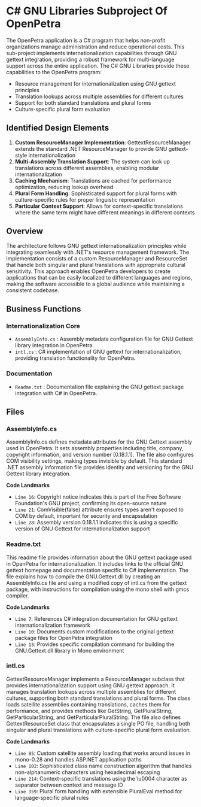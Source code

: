 # C# GNU Libraries Subproject Of OpenPetra

The OpenPetra application is a C# program that helps non-profit organizations manage administration and reduce operational costs. This sub-project implements internationalization capabilities through GNU gettext integration, providing a robust framework for multi-language support across the entire application. The C# GNU Libraries provide these capabilities to the OpenPetra program:

- Resource management for internationalization using GNU gettext principles
- Translation lookups across multiple assemblies for different cultures
- Support for both standard translations and plural forms
- Culture-specific plural form evaluation

## Identified Design Elements

1. **Custom ResourceManager Implementation**: GettextResourceManager extends the standard .NET ResourceManager to provide GNU gettext-style internationalization
2. **Multi-Assembly Translation Support**: The system can look up translations across different assemblies, enabling modular internationalization
3. **Caching Mechanism**: Translations are cached for performance optimization, reducing lookup overhead
4. **Plural Form Handling**: Sophisticated support for plural forms with culture-specific rules for proper linguistic representation
5. **Particular Context Support**: Allows for context-specific translations where the same term might have different meanings in different contexts

## Overview
The architecture follows GNU gettext internationalization principles while integrating seamlessly with .NET's resource management framework. The implementation consists of a custom ResourceManager and ResourceSet that handle both singular and plural translations with appropriate cultural sensitivity. This approach enables OpenPetra developers to create applications that can be easily localized to different languages and regions, making the software accessible to a global audience while maintaining a consistent codebase.

## Business Functions

### Internationalization Core
- `AssemblyInfo.cs` : Assembly metadata configuration file for GNU Gettext library integration in OpenPetra.
- `intl.cs` : C# implementation of GNU gettext for internationalization, providing translation functionality for OpenPetra.

### Documentation
- `Readme.txt` : Documentation file explaining the GNU gettext package integration with C# in OpenPetra.

## Files
### AssemblyInfo.cs

AssemblyInfo.cs defines metadata attributes for the GNU Gettext assembly used in OpenPetra. It sets assembly properties including title, company, copyright information, and version number (0.18.1.1). The file also configures COM visibility settings, making types invisible by default. This standard .NET assembly information file provides identity and versioning for the GNU Gettext library integration.

 **Code Landmarks**
- `Line 16`: Copyright notice indicates this is part of the Free Software Foundation's GNU project, confirming its open-source nature
- `Line 21`: ComVisible(false) attribute ensures types aren't exposed to COM by default, important for security and encapsulation
- `Line 28`: Assembly version 0.18.1.1 indicates this is using a specific version of GNU Gettext for internationalization support
### Readme.txt

This readme file provides information about the GNU gettext package used in OpenPetra for internationalization. It includes links to the official GNU gettext homepage and documentation specific to C# implementation. The file explains how to compile the GNU.Gettext.dll by creating an AssemblyInfo.cs file and using a modified copy of intl.cs from the gettext package, with instructions for compilation using the mono shell with gmcs compiler.

 **Code Landmarks**
- `Line 7`: References C# integration documentation for GNU gettext internationalization framework
- `Line 10`: Documents custom modifications to the original gettext package files for OpenPetra integration
- `Line 13`: Provides specific compilation command for building the GNU.Gettext.dll library in Mono environment
### intl.cs

GettextResourceManager implements a ResourceManager subclass that provides internationalization support using GNU gettext approach. It manages translation lookups across multiple assemblies for different cultures, supporting both standard translations and plural forms. The class loads satellite assemblies containing translations, caches them for performance, and provides methods like GetString, GetPluralString, GetParticularString, and GetParticularPluralString. The file also defines GettextResourceSet class that encapsulates a single PO file, handling both singular and plural translations with culture-specific plural form evaluation.

 **Code Landmarks**
- `Line 85`: Custom satellite assembly loading that works around issues in mono-0.28 and handles ASP.NET application paths
- `Line 102`: Sophisticated class name construction algorithm that handles non-alphanumeric characters using hexadecimal escaping
- `Line 214`: Context-specific translations using the \u0004 character as separator between context and message ID
- `Line 359`: Plural form handling with extensible PluralEval method for language-specific plural rules

[Generated by the Sage AI expert workbench: 2025-03-30 02:22:57  https://sage-tech.ai/workbench]: #